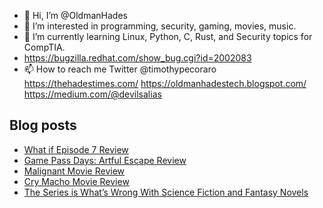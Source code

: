 - 👋 Hi, I’m @OldmanHades
- 👀 I’m interested in programming, security, gaming, movies, music.
- 🌱 I’m currently learning Linux, Python, C, Rust, and Security topics for CompTIA.
- https://bugzilla.redhat.com/show_bug.cgi?id=2002083
- 📫 How to reach me Twitter @timothypecoraro
https://thehadestimes.com/
https://oldmanhadestech.blogspot.com/
https://medium.com/@devilsalias

## Blog posts
<!-- BLOG-POST-LIST:START -->
- [What if Episode 7 Review](https://medium.com/@timothypecoraro/what-if-episode-7-review-8692084c5133?source=rss-5097f5c9b801------2)
- [Game Pass Days: Artful Escape Review](https://medium.com/@timothypecoraro/game-pass-days-artful-escape-review-343813160d15?source=rss-5097f5c9b801------2)
- [Malignant Movie Review](https://medium.com/@timothypecoraro/malignant-movie-review-62dfe30b63d8?source=rss-5097f5c9b801------2)
- [Cry Macho Movie Review](https://medium.com/@timothypecoraro/cry-macho-movie-review-2654e8feb4ce?source=rss-5097f5c9b801------2)
- [The Series is What’s Wrong With Science Fiction and Fantasy Novels](https://medium.com/@timothypecoraro/the-series-is-whats-wrong-with-science-fiction-and-fantasy-novels-91efe0d57424?source=rss-5097f5c9b801------2)
<!-- BLOG-POST-LIST:END -->
